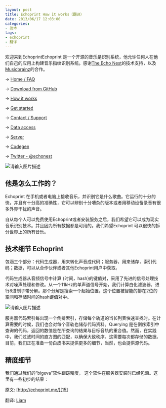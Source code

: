 ```yaml
---
layout: post
title: Echoprint How it works（翻译）
date: 2013/06/17 12:03:00
categories: 
- 技术
tags: 
- echoprint
- 翻译
---
```


欢迎来到EchoprintEchoprint 是一个开源的音乐是识别系统，他允许任何人在他们自己的应用上构建音乐指纹识别系统。感谢[The Echo Nest][1]的技术支持，以及[Musicbrainz][2]的合作。 

→ [Home / FAQ][3]

→ [Download from GitHub][4]

→ [How it works][5]

→ [Get started][6]

→ [Contact / Support][7]

→ [Data access][8]

→ [Server][9]

→ [Codegen][10]

→ [Twitter - @echonest][11]

![请输入图片描述][12] 

## 他是怎么工作的？ 

Echoprint 在手机或者电脑上接收音乐，并识别它是什么歌曲。它运行的十分的快，并且有十分高的准确性，它可以辨别十分嘈杂的版本或者用移动设备录音有很多外界干扰的声音。 

自从每个人可以免费使用Echoprint或者安装服务之后，我们希望它可以成为现实音乐识别技术。并且因为所有数据都是可用的，我们希望Echoprint 可以很快的拆分世界上的所有音乐。 

## 技术细节 Echoprint 

包涵三个部分：代码生成器，用来转化声音成代码；服务器，用来储存，索引代码；数据，可以从合作伙伴或者其他Echoprint用户中获取。 

代码生成器从音频信号中计算 {时间，hash}的键值对，采用了先进的信号处理技术对噪声处理和修改。从一个11kHz的单声道信号开始，我们计算白化滤波器，进行8进制子带分解。那个分解是搜索一个起始位置，这个位置被智能的排在2位的空间和存储时间的hash键值对中。 

![请输入图片描述][13]

服务器代码索引每出现一个倒排索引，存储每个轨道的当长列表快速查找时。在计算需要的时候，我们也会对每个音轨也储存代码资料。Querying 是在倒序索引中查询的代码，返回的数值是在所查询的结果与目标音轨的重合值。然而，在实践中，我们过滤时间的直方图的匹配，以确保大致秩序。这需要每次都存储的数据。 目前，我们正在准备一份白皮书来提供更多的细节，当然，也会提供源代码。 

## 精度细节 

我们通过我们的“bigeva”软件跟踪精度， 这个软件在服务器安装时已经包涵。这里有一些初步的结果： 

<script src="https://gist.github.com/1041616.js?file=gistfile1.txt"></script>

原文: [http://echoprint.me/][15] 

翻译: [Liam][16]

 [1]: http://the.echonest.com/

 [2]: http://musicbrainz.org/

 [3]: http://blog.naaln.com/2013/06/echoprint-home-faq-translations

 [4]: http://github.com/echonest/

 [5]: http://blog.naaln.com/2013/06/echoprint-how-it-works-translation

 [6]: http://blog.naaln.com/2013/06/echoprint-get-started-translate

 [7]: http://echoprint.me/contact

 [8]: http://blog.naaln.com/2013/06/echoprint-data-access-translation

 [9]: http://blog.naaln.com/2013/06/echoprint-server-translation

 [10]: http://blog.naaln.com/2013/06/echoprint-codegen-translation

 [11]: http://twitter.com/echonest

 [12]: https://ww4.sinaimg.cn/large/006tNc79gw1f5123huzanj306y028748

 [13]: https://ww3.sinaimg.cn/large/006tNc79gw1f512mu72ebj30g108h0te

 [14]: http://musicbrainz.org/

 [15]: http://echoprint.me/how

 [16]: http://blog.naaln.com/2013/06/echoprint-how-it-works-translation
